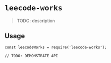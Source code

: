 # `leecode-works`

> TODO: description

## Usage

```
const leecodeWorks = require('leecode-works');

// TODO: DEMONSTRATE API
```
